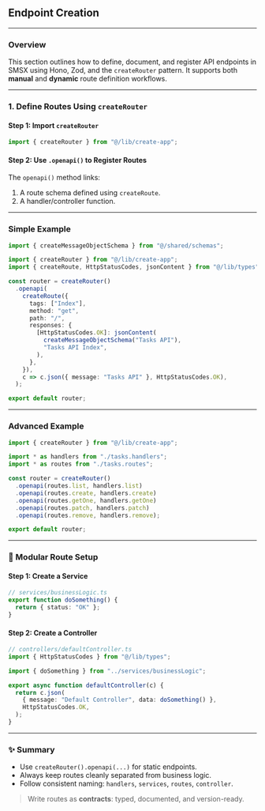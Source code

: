 ## Endpoint Creation

---

### Overview

This section outlines how to define, document, and register API endpoints in
SMSX using Hono, Zod, and the `createRouter` pattern. It supports both
**manual** and **dynamic** route definition workflows.

---

### 1. Define Routes Using `createRouter`

#### Step 1: Import `createRouter`

```ts
import { createRouter } from "@/lib/create-app";
```

#### Step 2: Use `.openapi()` to Register Routes

The `openapi()` method links:

1. A route schema defined using `createRoute`.
2. A handler/controller function.

---

### Simple Example

```ts
import { createMessageObjectSchema } from "@/shared/schemas";

import { createRouter } from "@/lib/create-app";
import { createRoute, HttpStatusCodes, jsonContent } from "@/lib/types";

const router = createRouter()
  .openapi(
    createRoute({
      tags: ["Index"],
      method: "get",
      path: "/",
      responses: {
        [HttpStatusCodes.OK]: jsonContent(
          createMessageObjectSchema("Tasks API"),
          "Tasks API Index",
        ),
      },
    }),
    c => c.json({ message: "Tasks API" }, HttpStatusCodes.OK),
  );

export default router;
```

---

### Advanced Example

```ts
import { createRouter } from "@/lib/create-app";

import * as handlers from "./tasks.handlers";
import * as routes from "./tasks.routes";

const router = createRouter()
  .openapi(routes.list, handlers.list)
  .openapi(routes.create, handlers.create)
  .openapi(routes.getOne, handlers.getOne)
  .openapi(routes.patch, handlers.patch)
  .openapi(routes.remove, handlers.remove);

export default router;
```

---

### 🔄 Modular Route Setup

#### Step 1: Create a Service

```ts
// services/businessLogic.ts
export function doSomething() {
  return { status: "OK" };
}
```

#### Step 2: Create a Controller

```ts
// controllers/defaultController.ts
import { HttpStatusCodes } from "@/lib/types";

import { doSomething } from "../services/businessLogic";

export async function defaultController(c) {
  return c.json(
    { message: "Default Controller", data: doSomething() },
    HttpStatusCodes.OK,
  );
}
```

---

### ✨ Summary

- Use `createRouter().openapi(...)` for static endpoints.
- Always keep routes cleanly separated from business logic.
- Follow consistent naming: `handlers`, `services`, `routes`, `controller`.

> Write routes as **contracts**: typed, documented, and version-ready.
